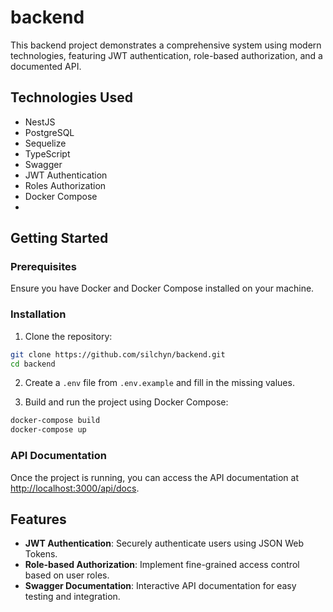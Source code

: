 # backend

This backend project demonstrates a comprehensive system using modern
technologies, featuring JWT authentication, role-based authorization, and a
documented API.

## Technologies Used

- NestJS
- PostgreSQL
- Sequelize
- TypeScript
- Swagger
- JWT Authentication
- Roles Authorization
- Docker Compose
-

## Getting Started

### Prerequisites

Ensure you have Docker and Docker Compose installed on your machine.

### Installation

1. Clone the repository:

```sh
git clone https://github.com/silchyn/backend.git
cd backend
```

2. Create a `.env` file from `.env.example` and fill in the missing values.

3. Build and run the project using Docker Compose:

```sh
docker-compose build
docker-compose up
```

### API Documentation

Once the project is running, you can access the API documentation
at [http://localhost:3000/api/docs](http://localhost:3000/api/docs).

## Features

- **JWT Authentication**: Securely authenticate users using JSON Web Tokens.
- **Role-based Authorization**: Implement fine-grained access control based on
  user roles.
- **Swagger Documentation**: Interactive API documentation for easy testing and
  integration.

